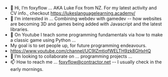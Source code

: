- 👋 Hi, I’m foxyflow ... AKA Luke Fox from NZ. For my latest activity and CV info., checkout https://lukeslanguagelearning.academy/ 
- 👀 I’m interested in ... Combining webdev with gamedev -- how websites are becoming 3D and games being added with Javascript and the latest libraries.
- 🌱 On Youtube I teach some programming fundamentals via how to make a classic game using Python ... 
- My goal is to set people up, for future programming endeavours.
- https://www.youtube.com/channel/UC9IZmtiofWELTH9zk8GHxHQ 
- 💞️ I’m looking to collaborate on ... programming projects ...
- 📫 How to reach me ... foxyflow@contractor.net -- I usually check in the early mornings.

<!---
foxyflow/foxyflow is a ✨ special ✨ repository because its `README.md` (this file) appears on your GitHub profile.
You can click the Preview link to take a look at your changes.
--->
